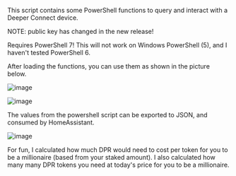 This script contains some PowerShell functions to query and interact with a Deeper Connect device.

NOTE: public key has changed in the new release!

Requires PowerShell 7! This will not work on Windows PowerShell (5), and I haven't tested PowerShell 6. 

After loading the functions, you can use them as shown in the picture below. 

![image](https://github.com/OutOfThisPlanet/Deeper-PowerShell/assets/42836083/2177feaa-d007-4cf5-bca9-f95b7f3e3727)

![image](https://github.com/OutOfThisPlanet/Deeper-PowerShell/assets/42836083/78d5bafa-654e-47c5-a640-7fb8f9e3bced)

The values from the powershell script can be exported to JSON, and consumed by HomeAssistant.

![image](https://github.com/OutOfThisPlanet/Deeper-PowerShell/assets/42836083/54b4900a-f3df-4070-8da8-d2dca5fa6363)

For fun, I calculated how much DPR would need to cost per token for you to be a millionaire (based from your staked amount).
I also calculated how many many DPR tokens you need at today's price for you to be a millionaire.

